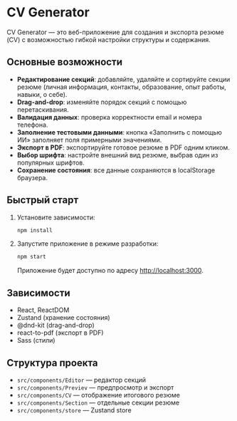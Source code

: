 # CV Generator

CV Generator — это веб-приложение для создания и экспорта резюме (CV) с возможностью гибкой настройки структуры и содержания.

## Основные возможности

- **Редактирование секций**: добавляйте, удаляйте и сортируйте секции резюме (личная информация, контакты, образование, опыт работы, навыки, о себе).
- **Drag-and-drop**: изменяйте порядок секций с помощью перетаскивания.
- **Валидация данных**: проверка корректности email и номера телефона.
- **Заполнение тестовыми данными**: кнопка «Заполнить с помощью ИИ» заполняет поля примерными значениями.
- **Экспорт в PDF**: экспортируйте готовое резюме в PDF одним кликом.
- **Выбор шрифта**: настройте внешний вид резюме, выбрав один из популярных шрифтов.
- **Сохранение состояния**: все данные сохраняются в localStorage браузера.

## Быстрый старт

1. Установите зависимости:
   ```bash
   npm install
   ```
2. Запустите приложение в режиме разработки:
   ```bash
   npm start
   ```
   Приложение будет доступно по адресу [http://localhost:3000](http://localhost:3000).

## Зависимости

- React, ReactDOM
- Zustand (хранение состояния)
- @dnd-kit (drag-and-drop)
- react-to-pdf (экспорт в PDF)
- Sass (стили)

## Структура проекта

- `src/components/Editor` — редактор секций
- `src/components/Previev` — предпросмотр и экспорт
- `src/components/CV` — отображение итогового резюме
- `src/components/Section` — отдельные секции резюме
- `src/components/store` — Zustand store

